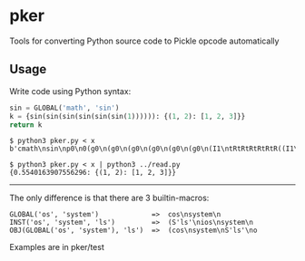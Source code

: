 # pker

Tools for converting Python source code to Pickle opcode automatically

## Usage

Write code using Python syntax: 

```python
sin = GLOBAL('math', 'sin')
k = {sin(sin(sin(sin(sin(sin(1)))))): {(1, 2): [1, 2, 3]}}
return k
```

```
$ python3 pker.py < x
b'cmath\nsin\np0\n0(g0\n(g0\n(g0\n(g0\n(g0\n(g0\n(I1\ntRtRtRtRtRtR((I1\nI2\nt(I1\nI2\nI3\nlddp1\n0g1\n.'

$ python3 pker.py < x | python3 ../read.py
{0.5540163907556296: {(1, 2): [1, 2, 3]}}
```

***

The only difference is that there are 3 builtin-macros: 

```
GLOBAL('os', 'system')             =>  cos\nsystem\n
INST('os', 'system', 'ls')         =>  (S'ls'\nios\nsystem\n
OBJ(GLOBAL('os', 'system'), 'ls')  =>  (cos\nsystem\nS'ls'\no
```

Examples are in pker/test
